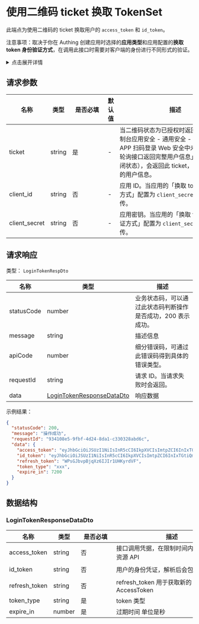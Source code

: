 # 使用二维码 ticket 换取 TokenSet

<!--
  警告⚠️：
  不要直接修改该文档，
  https://github.com/Authing/authing-docs-factory
  使用该项目进行生成
-->

<LastUpdated />


此端点为使用二维码的 ticket 换取用户的 `access_token` 和 `id_token`。


注意事项：取决于你在 Authing 创建应用时选择的**应用类型**和应用配置的**换取 token 身份验证方式**，在调用此接口时需要对客户端的身份进行不同形式的验证。

<details>
<summary>点击展开详情</summary>

<br>

你可以在 [Authing 控制台](https://console.authing.cn) 的**应用** - **自建应用** - **应用详情** - **应用配置** - **其他设置** - **授权配置**
中找到**换取 token 身份验证方式** 配置项：

> 单页 Web 应用和客户端应用隐藏，默认为 `none`，不允许修改；后端应用和标准 Web 应用可以修改此配置项。

![](https://files.authing.co/api-explorer/tokenAuthMethod.jpg)

#### 换取 token 身份验证方式为 none 时

调用此接口不需要进行额外操作。

#### 换取 token 身份验证方式为 client_secret_post 时

调用此接口时必须在 body 中传递 `client_id` 和 `client_secret` 参数，作为验证客户端身份的条件。其中 `client_id` 为应用 ID、`client_secret` 为应用密钥。

#### 换取 token 身份验证方式为 client_secret_basic 时

调用此接口时必须在 HTTP 请求头中携带 `authorization` 请求头，作为验证客户端身份的条件。`authorization` 请求头的格式如下（其中 `client_id` 为应用 ID、`client_secret` 为应用密钥。）：

```
Basic base64(<client_id>:<client_secret>)
```

结果示例：

```
Basic NjA2M2ZiMmYzY3h4eHg2ZGY1NWYzOWViOjJmZTdjODdhODFmODY3eHh4eDAzMjRkZjEyZGFlZGM3
```

JS 代码示例：

```js
'Basic ' + Buffer.from(client_id + ':' + client_secret).toString('base64');
```

</details>

    

## 请求参数

| 名称 | 类型 | <div style="width:80px">是否必填</div> | 默认值 | <div style="width:300px">描述</div> | <div style="width:200px"></div>示例值</div> |
| ---- | ---- | ---- | ---- | ---- | ---- |
| ticket | string | 是 | - | 当二维码状态为已授权时返回。如果在控制台应用安全 - 通用安全 - 登录安全 - APP 扫码登录 Web 安全中未开启「Web 轮询接口返回完整用户信息」（默认处于关闭状态），会返回此 ticket，用于换取完整的用户信息。  |  |
| client_id | string | 否 | - | 应用 ID。当应用的「换取 token 身份验证方式」配置为 `client_secret_post` 需要传。  | `6342b8537axxxx047d314109` |
| client_secret | string | 否 | - | 应用密钥。当应用的「换取 token 身份验证方式」配置为 `client_secret_post` 需要传。  | `4203d30e5e915xxxxxx26c31c9adce68` |




## 请求响应

类型： `LoginTokenRespDto`

| 名称 | 类型 | 描述 |
| ---- | ---- | ---- |
| statusCode | number | 业务状态码，可以通过此状态码判断操作是否成功，200 表示成功。 |
| message | string | 描述信息 |
| apiCode | number | 细分错误码，可通过此错误码得到具体的错误类型。 |
| requestId | string | 请求 ID。当请求失败时会返回。 |
| data | <a href="#LoginTokenResponseDataDto">LoginTokenResponseDataDto</a> | 响应数据 |



示例结果：

```json
{
  "statusCode": 200,
  "message": "操作成功",
  "requestId": "934108e5-9fbf-4d24-8da1-c330328abd6c",
  "data": {
    "access_token": "eyJhbGciOiJSUzI1NiIsInR5cCI6IkpXVCIsImtpZCI6InIxTGtiQm8zOTI1UmIyWkZGckt5VTNNVmV4OVQyODE3S3gwdmJpNmlfS2MifQ.eyJqdGkiOiJ4R01uczd5cmNFckxiakNRVW9US1MiLCJzdWIiOiI1YzlmNzVjN2NjZjg3YjA1YTkyMWU5YjAiLCJpc3MiOiJodHRwczovL2F1dGhpbmcuY24iLCJpYXQiOjE1NTQ1Mzc4NjksImV4cCI6MTU1NDU0MTQ2OSwic2NvcGUiOiJvcGVuaWQgcHJvZmlsZSBvZmZsaW5lX2FjY2VzcyBwaG9uZSBlbWFpbCIsImF1ZCI6IjVjYTc2NWUzOTMxOTRkNTg5MWRiMTkyNyJ9.wX05OAgYuXeYM7zCxhrkvTO_taqxrCTG_L2ImDmQjMml6E3GXjYA9EFK0NfWquUI2mdSMAqohX-ndffN0fa5cChdcMJEm3XS9tt6-_zzhoOojK-q9MHF7huZg4O1587xhSofxs-KS7BeYxEHKn_10tAkjEIo9QtYUE7zD7JXwGUsvfMMjOqEVW6KuY3ZOmIq_ncKlB4jvbdrduxy1pbky_kvzHWlE9El_N5qveQXyuvNZVMSIEpw8_y5iSxPxKfrVwGY7hBaF40Oph-d2PO7AzKvxEVMamzLvMGBMaRAP_WttBPAUSqTU5uMXwMafryhGdIcQVsDPcGNgMX6E1jzLA",
    "id_token": "eyJhbGciOiJSUzI1NiIsInR5cCI6IkpXVCIsImtpZCI6InIxTGtiQm8zOTI1UmIyWkZGckt5VTNNVmV4OVQyODE3S3gwdmJpNmlfS2MifQ.eyJzdWIiOiI1YzlmNzVjN2NjZjg3YjA1YTkyMWU5YjAiLCJub25jZSI6IjIyMTIxIiwiYXRfaGFzaCI6Ik5kbW9iZVBZOEFFaWQ2T216MzIyOXciLCJzaWQiOiI1ODM2NzllNC1lYWM5LTRjNDEtOGQxMS1jZWFkMmE5OWQzZWIiLCJhdWQiOiI1Y2E3NjVlMzkzMTk0ZDU4OTFkYjE5MjciLCJleHAiOjE1NTQ1NDE0NjksImlhdCI6MTU1NDUzNzg2OSwiaXNzIjoiaHR0cHM6Ly9hdXRoaW5nLmNuIn0.IQi5FRHO756e_eAmdAs3OnFMU7QuP-XtrbwCZC1gJntevYJTltEg1CLkG7eVhdi_g5MJV1c0pNZ_xHmwS0R-E4lAXcc1QveYKptnMroKpBWs5mXwoOiqbrjKEmLMaPgRzCOdLiSdoZuQNw_z-gVhFiMNxI055TyFJdXTNtExt1O3KmwqanPNUi6XyW43bUl29v_kAvKgiOB28f3I0fB4EsiZjxp1uxHQBaDeBMSPaRVWQJcIjAJ9JLgkaDt1j7HZ2a1daWZ4HPzifDuDfi6_Ob1ZL40tWEC7xdxHlCEWJ4pUIsDjvScdQsez9aV_xMwumw3X4tgUIxFOCNVEvr73Fg",
    "refresh_token": "WPsGJbvpBjqXz6IJIr1UHKyrdVF",
    "token_type": "xxx",
    "expire_in": 7200
  }
}
```

## 数据结构


### <a id="LoginTokenResponseDataDto"></a> LoginTokenResponseDataDto

| 名称 | 类型 | <div style="width:80px">是否必填</div> | <div style="width:300px">描述</div> | <div style="width:200px">示例值</div> |
| ---- |  ---- | ---- | ---- | ---- |
| access_token | string | 否 | 接口调用凭据，在限制时间内被授权访问资源 API   |  `eyJhbGciOiJSUzI1NiIsInR5cCI6IkpXVCIsImtpZCI6InIxTGtiQm8zOTI1UmIyWkZGckt5VTNNVmV4OVQyODE3S3gwdmJpNmlfS2MifQ.eyJqdGkiOiJ4R01uczd5cmNFckxiakNRVW9US1MiLCJzdWIiOiI1YzlmNzVjN2NjZjg3YjA1YTkyMWU5YjAiLCJpc3MiOiJodHRwczovL2F1dGhpbmcuY24iLCJpYXQiOjE1NTQ1Mzc4NjksImV4cCI6MTU1NDU0MTQ2OSwic2NvcGUiOiJvcGVuaWQgcHJvZmlsZSBvZmZsaW5lX2FjY2VzcyBwaG9uZSBlbWFpbCIsImF1ZCI6IjVjYTc2NWUzOTMxOTRkNTg5MWRiMTkyNyJ9.wX05OAgYuXeYM7zCxhrkvTO_taqxrCTG_L2ImDmQjMml6E3GXjYA9EFK0NfWquUI2mdSMAqohX-ndffN0fa5cChdcMJEm3XS9tt6-_zzhoOojK-q9MHF7huZg4O1587xhSofxs-KS7BeYxEHKn_10tAkjEIo9QtYUE7zD7JXwGUsvfMMjOqEVW6KuY3ZOmIq_ncKlB4jvbdrduxy1pbky_kvzHWlE9El_N5qveQXyuvNZVMSIEpw8_y5iSxPxKfrVwGY7hBaF40Oph-d2PO7AzKvxEVMamzLvMGBMaRAP_WttBPAUSqTU5uMXwMafryhGdIcQVsDPcGNgMX6E1jzLA` |
| id_token | string | 否 | 用户的身份凭证，解析后会包含用户信息   |  `eyJhbGciOiJSUzI1NiIsInR5cCI6IkpXVCIsImtpZCI6InIxTGtiQm8zOTI1UmIyWkZGckt5VTNNVmV4OVQyODE3S3gwdmJpNmlfS2MifQ.eyJzdWIiOiI1YzlmNzVjN2NjZjg3YjA1YTkyMWU5YjAiLCJub25jZSI6IjIyMTIxIiwiYXRfaGFzaCI6Ik5kbW9iZVBZOEFFaWQ2T216MzIyOXciLCJzaWQiOiI1ODM2NzllNC1lYWM5LTRjNDEtOGQxMS1jZWFkMmE5OWQzZWIiLCJhdWQiOiI1Y2E3NjVlMzkzMTk0ZDU4OTFkYjE5MjciLCJleHAiOjE1NTQ1NDE0NjksImlhdCI6MTU1NDUzNzg2OSwiaXNzIjoiaHR0cHM6Ly9hdXRoaW5nLmNuIn0.IQi5FRHO756e_eAmdAs3OnFMU7QuP-XtrbwCZC1gJntevYJTltEg1CLkG7eVhdi_g5MJV1c0pNZ_xHmwS0R-E4lAXcc1QveYKptnMroKpBWs5mXwoOiqbrjKEmLMaPgRzCOdLiSdoZuQNw_z-gVhFiMNxI055TyFJdXTNtExt1O3KmwqanPNUi6XyW43bUl29v_kAvKgiOB28f3I0fB4EsiZjxp1uxHQBaDeBMSPaRVWQJcIjAJ9JLgkaDt1j7HZ2a1daWZ4HPzifDuDfi6_Ob1ZL40tWEC7xdxHlCEWJ4pUIsDjvScdQsez9aV_xMwumw3X4tgUIxFOCNVEvr73Fg` |
| refresh_token | string | 否 | refresh_token 用于获取新的 AccessToken   |  `WPsGJbvpBjqXz6IJIr1UHKyrdVF` |
| token_type | string | 是 | token 类型   |  `xxx` |
| expire_in | number | 是 | 过期时间 单位是秒   |  `7200` |


